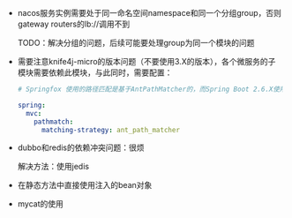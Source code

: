 
- nacos服务实例需要处于同一命名空间namespace和同一个分组group，否则gateway routers的lb://调用不到

  TODO：解决分组的问题，后续可能要处理group为同一个模块的问题

- 需要注意knife4j-micro的版本问题（不要使用3.X的版本），各个微服务的子模块需要依赖此模块，与此同时，需要配置：
  
  ```yaml
  # Springfox 使用的路径匹配是基于AntPathMatcher的，而Spring Boot 2.6.X使用的是PathPatternMatcher, 所以需要在配置中修改路径匹配
  
  spring:
    mvc:
      pathmatch:
        matching-strategy: ant_path_matcher
  ```


- dubbo和redis的依赖冲突问题：很烦

  解决方法：使用jedis


- 在静态方法中直接使用注入的bean对象
- mycat的使用